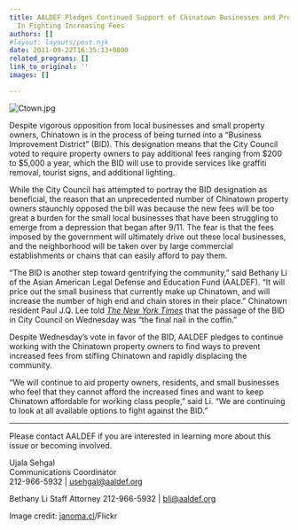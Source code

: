 ```yaml
---
title: AALDEF Pledges Continued Support of Chinatown Businesses and Property Owners
  In Fighting Increasing Fees
authors: []
#layout: layouts/post.njk
date: 2011-09-22T16:35:13+0000
related_programs: []
link_to_original: ''
images: []

---
```

![Ctown.jpg](/uploads/Ctown.jpg)

Despite vigorous opposition from local businesses and small property owners, Chinatown is in the process of being turned into a “Business Improvement District” (BID). This designation means that the City Council voted to require property owners to pay additional fees ranging from $200 to $5,000 a year, which the BID will use to provide services like graffiti removal, tourist signs, and additional lighting.

While the City Council has attempted to portray the BID designation as beneficial, the reason that an unprecedented number of Chinatown property owners staunchly opposed the bill was because the new fees will be too great a burden for the small local businesses that have been struggling to emerge from a depression that began after 9/11. The fear is that the fees imposed by the government will ultimately drive out these local businesses, and the neighborhood will be taken over by large commercial establishments or chains that can easily afford to pay them.

“The BID is another step toward gentrifying the community,” said Bethany Li of the Asian American Legal Defense and Education Fund (AALDEF). “It will price out the small business that currently make up Chinatown, and will increase the number of high end and chain stores in their place.” Chinatown resident Paul J.Q. Lee told [_The New York Times_](https://cityroom.blogs.nytimes.com/2011/09/21/chinatown-to-join-roster-of-business-improvement-districts/) that the passage of the BID in City Council on Wednesday was “the final nail in the coffin.”

Despite Wednesday’s vote in favor of the BID, AALDEF pledges to continue working with the Chinatown property owners to find ways to prevent increased fees from stifling Chinatown and rapidly displacing the community.

“We will continue to aid property owners, residents, and small businesses who feel that they cannot afford the increased fines and want to keep Chinatown affordable for working class people,” said Li. “We are continuing to look at all available options to fight against the BID.”

***

Please contact AALDEF if you are interested in learning more about this issue or becoming involved.  
  
Ujala Sehgal  
Communications Coordinator  
212-966-5932 | usehgal@aaldef.org

Bethany Li
Staff Attorney
212-966-5932  | bli@aaldef.org

Image credit: [janoma.cl](https://www.flickr.com/photos/janoma/4458101409/sizes/m/in/photostream/)/Flickr